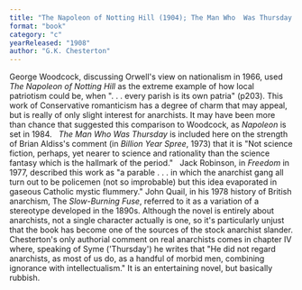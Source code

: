 ```yaml
---
title: "The Napoleon of Notting Hill (1904); The Man Who  Was Thursday (1908)"
format: "book"
category: "c"
yearReleased: "1908"
author: "G.K. Chesterton"
---
```

George Woodcock, discussing Orwell's view on nationalism  in 1966, used <em>The Napoleon of Notting Hill</em> as the extreme example of how  local patriotism could be, when ". . . every parish is its own patria"  (p203). This work of Conservative romanticism has a degree of charm that may  appeal, but is really of only slight interest for anarchists. It may have been  more than chance that suggested this comparison to Woodcock, as <em>Napoleon</em>  is set in 1984.
 
<em>The Man Who Was Thursday</em> is included  here on the strength of Brian Aldiss's comment (in <em>Billion Year Spree</em>,  1973) that it is "Not science fiction, perhaps, yet nearer to science and  rationality than the science fantasy which is the hallmark of the period."
 
Jack Robinson, in <em>Freedom</em> in 1977,  described this work as "a parable . . . in which the anarchist gang all turn out  to be policemen (not so improbable) but this idea evaporated in gaseous Catholic  mystic flummery." John Quail, in his 1978 history of British anarchism, The  <em>Slow-Burning Fuse</em>, referred to it as a variation of a stereotype developed  in the 1890s. Although the novel is entirely about anarchists, not a single  character actually is one, so it's particularly unjust that the book has become  one of the sources of the stock anarchist slander. Chesterton's only authorial  comment on real anarchists comes in chapter IV where, speaking of Syme  ('Thursday') he writes that "He did not regard anarchists, as most of us do, as  a handful of morbid men, combining ignorance with intellectualism." It is an  entertaining novel, but basically rubbish.
